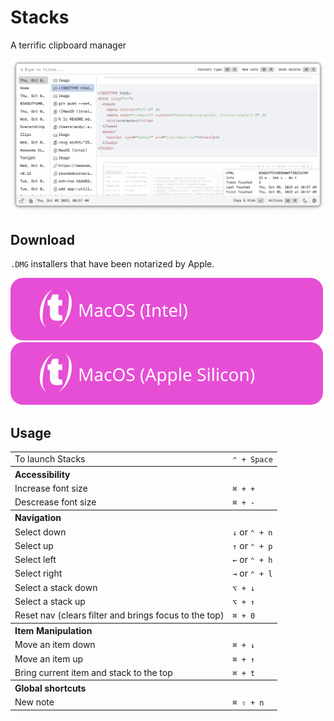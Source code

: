 # Stacks

A terrific clipboard manager

![screenshot](./docs/screenshots/screenshot.png)

## Download

`.DMG` installers that have been notarized by Apple.

[![MacOS (Intel)](docs/assets/MacOS-Intel.svg)](https://github.com/cablehead/stacks/releases/download/v0.14.1/Stacks_0.14.1_x86_64.dmg)
[![MacOS (Apple Silicon)](docs/assets/MacOS-Apple.Silicon.svg)](https://github.com/cablehead/stacks/releases/download/v0.14.1/Stacks_0.14.1_aarch64.dmg)

## Usage

<table>
  <tr><td>To launch Stacks</td><td><code>&#8963; + Space</code></td></tr>
  <tr><th colspan="2" align="left">Accessibility</th></tr>
  <tr><td>Increase font size</td><td><code>&#8984; + +</code></td></tr>
  <tr></tr>
  <tr><td>Descrease font size</td><td><code>&#8984; + -</code></td></tr>
  <tr><th colspan="2" align="left">Navigation</th></tr>
  <tr><td>Select down</td><td><code>&#8595;</code> or <code>&#8963; + n</code></td></tr>
  <tr></tr>
  <tr><td>Select up</td><td><code>&#8593;</code> or <code>&#8963; + p</code></td></tr>
  <tr></tr>
  <tr><td>Select left</td><td><code>&#8592;</code> or <code>&#8963; + h</code></td></tr>
  <tr></tr>
  <tr><td>Select right</td><td><code>&#8594;</code> or <code>&#8963; + l</code></td></tr>
  <tr></tr>
  <tr><td>Select a stack down</td><td><code>&#x2325; + &#8595;</code></td></tr>
  <tr></tr>
  <tr><td>Select a stack up</td><td><code>&#x2325; + &#8593;</code></td></tr>
  <tr></tr>
  <tr><td>Reset nav (clears filter and brings focus to the top)</td><td><code>&#8984; + 0</code></td></tr>
  <tr><th colspan="2" align="left">Item Manipulation</th></tr>
  <tr><td>Move an item down</td><td><code>&#8984; + &#8595;</code></code></td></tr>
  <tr></tr>
  <tr><td>Move an item up</td><td><code>&#8984; + &#8593;</code></td></tr>
  <tr></tr>
  <tr><td>Bring current item and stack to the top</td><td><code>&#8984; + t</code></td></tr>
  <tr><th colspan="2" align="left">Global shortcuts</th></tr>
  <tr><td>New note</td><td><code>&#8984; &#x21E7; + n</code></td></tr>
</table>
